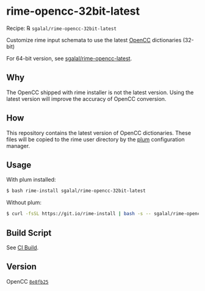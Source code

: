 # rime-opencc-32bit-latest

Recipe: ℞ `sgalal/rime-opencc-32bit-latest`

Customize rime input schemata to use the latest [OpenCC](https://github.com/BYVoid/OpenCC) dictionaries (32-bit)

For 64-bit version, see [sgalal/rime-opencc-latest](https://github.com/sgalal/rime-opencc-latest).

## Why

The OpenCC shipped with rime installer is not the latest version. Using the latest version will improve the accuracy of OpenCC conversion.

## How

This repository contains the latest version of OpenCC dictionaries. These files will be copied to the rime user directory by the [plum](https://github.com/rime/plum) configuration manager.

## Usage

With plum installed:

```sh
$ bash rime-install sgalal/rime-opencc-32bit-latest
```

Without plum:

```sh
$ curl -fsSL https://git.io/rime-install | bash -s -- sgalal/rime-opencc-32bit-latest
```

## Build Script

See [CI Build](https://ci.appveyor.com/project/chromezh/opencc).

## Version

OpenCC [`8e8fb25`](https://github.com/BYVoid/OpenCC/commit/8e8fb25707b5ef5709e1a278149ce88217a5fbf6)
